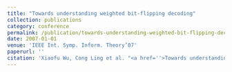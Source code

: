 ```yaml
---
title: "Towards understanding weighted bit-flipping decoding"
collection: publications
category: conference
permalink: /publication/towards-understanding-weighted-bit-flipping-decoding
date: 2007-01-01
venue: 'IEEE Int. Symp. Inform. Theory’07'
paperurl: ''
citation: 'Xiaofu Wu, Cong Ling et al. "<a href=''>Towards understanding weighted bit-flipping decoding</a>", IEEE Int. Symp. Inform. Theory’07, Nice, France, June 2007.'
---
```

